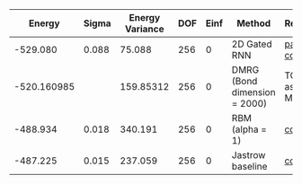 | Energy      | Sigma | Energy Variance | DOF | Einf | Method                       | Reference |
|-------------|-------|-----------------|-----|------|------------------------------|-----------|
| -529.080    | 0.088 | 75.088          | 256 | 0    | 2D Gated RNN                 | [paper](https://arxiv.org/abs/2207.14314) [code](https://github.com/mhibatallah/RNNWavefunctions) |
| -520.160985 |       | 159.85312       | 256 | 0    | DMRG (Bond dimension = 2000) | TODO: ask Mohamed |
| -488.934    | 0.018 | 340.191         | 256 | 0    | RBM (alpha = 1)              | [code](https://github.com/varbench/methods/blob/main/scripts/Heisenberg/triangular_256_O/vmc_rbm.sh) |
| -487.225    | 0.015 | 237.059         | 256 | 0    | Jastrow baseline             | [code](https://github.com/varbench/methods/blob/main/scripts/Heisenberg/triangular_256_O/vmc_jastrow.sh) |
